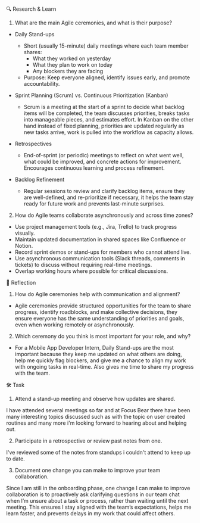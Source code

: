 🔍 Research & Learn

1. What are the main Agile ceremonies, and what is their purpose?

- Daily Stand-ups
  - Short (usually 15-minute) daily meetings where each team member shares:
    - What they worked on yesterday
    - What they plan to work on today
    - Any blockers they are facing
  - Purpose: Keep everyone aligned, identify issues early, and promote accountability.

- Sprint Planning (Scrum) vs. Continuous Prioritization (Kanban)
  - Scrum is a meeting at the start of a sprint to decide what backlog items will be completed, the team discusses priorities, breaks tasks into manageable pieces, and estimates effort. In Kanban on the other hand instead of fixed planning, priorities are updated regularly as new tasks arrive, work is pulled into the workflow as capacity allows.

- Retrospectives
  - End-of-sprint (or periodic) meetings to reflect on what went well, what could be improved, and concrete actions for improvement. Encourages continuous learning and process refinement.

- Backlog Refinement
  - Regular sessions to review and clarify backlog items, ensure they are well-defined, and re-prioritize if necessary, it helps the team stay ready for future work and prevents last-minute surprises.

2. How do Agile teams collaborate asynchronously and across time zones?

- Use project management tools (e.g., Jira, Trello) to track progress visually.
- Maintain updated documentation in shared spaces like Confluence or Notion.
- Record sprint demos or stand-ups for members who cannot attend live.
- Use asynchronous communication tools (Slack threads, comments in tickets) to discuss without requiring real-time meetings.
- Overlap working hours where possible for critical discussions.

📝 Reflection

1. How do Agile ceremonies help with communication and alignment?

- Agile ceremonies provide structured opportunities for the team to share progress, identify roadblocks, and make collective decisions, they ensure everyone has the same understanding of priorities and goals, even when working remotely or asynchronously.

2. Which ceremony do you think is most important for your role, and why?

- For a Mobile App Developer Intern, Daily Stand-ups are the most important because they keep me updated on what others are doing, help me quickly flag blockers, and give me a chance to align my work with ongoing tasks in real-time. Also gives me time to share my progress with the team.

🛠️ Task

1. Attend a stand-up meeting and observe how updates are shared.

I have attended several meetings so far and at Focus Bear there have been many interesting topics discussed such as with the topic on user created routines and many more i'm looking forward to hearing about and helping out.

2. Participate in a retrospective or review past notes from one.

I've reviewed some of the notes from standups i couldn't attend to keep up to date.

3. Document one change you can make to improve your team collaboration.

Since I am still in the onboarding phase, one change I can make to improve collaboration is to proactively ask clarifying questions in our team chat when I’m unsure about a task or process, rather than waiting until the next meeting. This ensures I stay aligned with the team’s expectations, helps me learn faster, and prevents delays in my work that could affect others.
